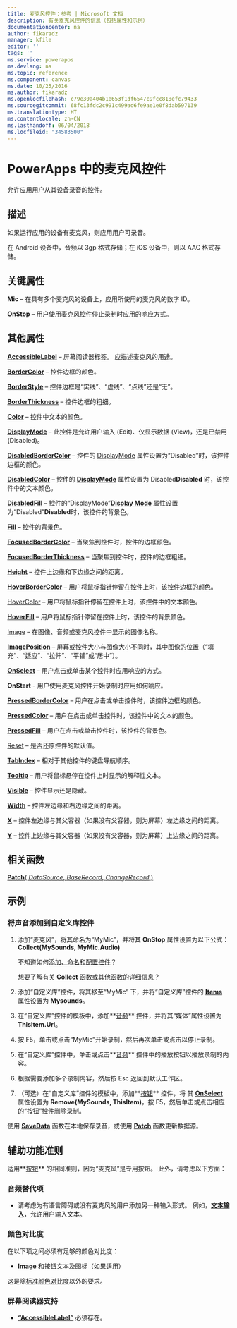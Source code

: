 ```yaml
---
title: 麦克风控件：参考 | Microsoft 文档
description: 有关麦克风控件的信息（包括属性和示例）
documentationcenter: na
author: fikaradz
manager: kfile
editor: ''
tags: ''
ms.service: powerapps
ms.devlang: na
ms.topic: reference
ms.component: canvas
ms.date: 10/25/2016
ms.author: fikaradz
ms.openlocfilehash: c79e30a404b1e653f1df6547c9fcc818efc79433
ms.sourcegitcommit: 68fc13fdc2c991c499ad6fe9ae1e0f8dab597139
ms.translationtype: HT
ms.contentlocale: zh-CN
ms.lasthandoff: 06/04/2018
ms.locfileid: "34583500"
---
```

# <a name="microphone-control-in-powerapps"></a>PowerApps 中的麦克风控件
允许应用用户从其设备录音的控件。

## <a name="description"></a>描述
如果运行应用的设备有麦克风，则应用用户可录音。

在 Android 设备中，音频以 3gp 格式存储；在 iOS 设备中，则以 AAC 格式存储。

## <a name="key-properties"></a>关键属性
**Mic** – 在具有多个麦克风的设备上，应用所使用的麦克风的数字 ID。

**OnStop** – 用户使用麦克风控件停止录制时应用的响应方式。

## <a name="additional-properties"></a>其他属性
**[AccessibleLabel](properties-accessibility.md)** – 屏幕阅读器标签。 应描述麦克风的用途。

**[BorderColor](properties-color-border.md)** – 控件边框的颜色。

**[BorderStyle](properties-color-border.md)** – 控件边框是“实线”、“虚线”、“点线”还是“无”。

**[BorderThickness](properties-color-border.md)** – 控件边框的粗细。

**[Color](properties-color-border.md)** – 控件中文本的颜色。

**[DisplayMode](properties-core.md)** – 此控件是允许用户输入 (Edit)、仅显示数据 (View)，还是已禁用 (Disabled)。

**[DisabledBorderColor](properties-color-border.md)** – 控件的 [DisplayMode](properties-core.md) 属性设置为“Disabled”时，该控件边框的颜色。

**[DisabledColor](properties-color-border.md)** – 控件的 **[DisplayMode](properties-core.md)** 属性设置为 Disabled**Disabled** 时，该控件中的文本颜色。

**[DisabledFill](properties-color-border.md)** – 控件的“DisplayMode”**[Display Mode](properties-core.md)** 属性设置为“Disabled”**Disabled**时，该控件的背景色。

**[Fill](properties-color-border.md)** – 控件的背景色。

**[FocusedBorderColor](properties-color-border.md)** – 当聚焦到控件时，控件的边框颜色。

**[FocusedBorderThickness](properties-color-border.md)** – 当聚焦到控件时，控件的边框粗细。

**[Height](properties-size-location.md)** – 控件上边缘和下边缘之间的距离。

**[HoverBorderColor](properties-color-border.md)** – 用户将鼠标指针停留在控件上时，该控件边框的颜色。

[HoverColor](properties-color-border.md) – 用户将鼠标指针停留在控件上时，该控件中的文本颜色。

**[HoverFill](properties-color-border.md)** – 用户将鼠标指针停留在控件上时，该控件的背景颜色。

[Image](properties-visual.md) – 在图像、音频或麦克风控件中显示的图像名称。

**[ImagePosition](properties-visual.md)** – 屏幕或控件大小与图像大小不同时，其中图像的位置（“填充”、“适应”、“拉伸”、“平铺”或“居中”）。

**[OnSelect](properties-core.md)** – 用户点击或单击某个控件时应用响应的方式。

**OnStart** - 用户使用麦克风控件开始录制时应用如何响应。

**[PressedBorderColor](properties-color-border.md)** – 用户在点击或单击控件时，该控件边框的颜色。

**[PressedColor](properties-color-border.md)** – 用户在点击或单击控件时，该控件中的文本的颜色。

**[PressedFill](properties-color-border.md)** – 用户在点击或单击控件时，该控件的背景色。

[Reset](properties-core.md) – 是否还原控件的默认值。

**[TabIndex](properties-accessibility.md)** – 相对于其他控件的键盘导航顺序。

**[Tooltip](properties-core.md)** – 用户将鼠标悬停在控件上时显示的解释性文本。

**[Visible](properties-core.md)** – 控件显示还是隐藏。

**[Width](properties-size-location.md)** – 控件左边缘和右边缘之间的距离。

**[X](properties-size-location.md)** – 控件左边缘与其父容器（如果没有父容器，则为屏幕）左边缘之间的距离。

**[Y](properties-size-location.md)** – 控件上边缘与其父容器（如果没有父容器，则为屏幕）上边缘之间的距离。

## <a name="related-functions"></a>相关函数
[**Patch**( *DataSource*, *BaseRecord*, *ChangeRecord* )](../functions/function-patch.md)

## <a name="example"></a>示例
### <a name="add-sounds-to-a-custom-gallery-control"></a>将声音添加到自定义库控件
1. 添加“麦克风”，将其命名为“MyMic”，并将其 **OnStop** 属性设置为以下公式：<br>
   **Collect(MySounds, MyMic.Audio)**

    不知道如何[添加、命名和配置控件](../add-configure-controls.md)？

    想要了解有关 **[Collect](../functions/function-clear-collect-clearcollect.md)** 函数或[其他函数](../formula-reference.md)的详细信息？
2. 添加“自定义库”控件，将其移至“MyMic” 下，并将“自定义库”控件的 **[Items](properties-core.md)** 属性设置为 **Mysounds**。
3. 在“自定义库”控件的模板中，添加**[音频](control-audio-video.md)** 控件，并将其“媒体”属性设置为 **ThisItem.Url**。
4. 按 F5，单击或点击“MyMic”开始录制，然后再次单击或点击以停止录制。
5. 在“自定义库”控件中，单击或点击**[音频](control-audio-video.md)** 控件中的播放按钮以播放录制的内容。
6. 根据需要添加多个录制内容，然后按 Esc 返回到默认工作区。
7. （可选）在“自定义库”控件的模板中，添加**[按钮](control-button.md)** 控件，将 其 **[OnSelect](properties-core.md)** 属性设置为 **Remove(MySounds, ThisItem)**，按 F5，然后单击或点击相应的“按钮”控件删除录制。

使用 **[SaveData](../functions/function-savedata-loaddata.md)** 函数在本地保存录音，或使用 **[Patch](../functions/function-patch.md)** 函数更新数据源。


## <a name="accessibility-guidelines"></a>辅助功能准则
适用**[按钮](control-button.md)** 的相同准则，因为“麦克风”是专用按钮。 此外，请考虑以下方面：

### <a name="audio-alternatives"></a>音频替代项
* 请考虑为有语言障碍或没有麦克风的用户添加另一种输入形式。 例如，**[文本输入](control-text-input.md)**，允许用户输入文本。

### <a name="color-contrast"></a>颜色对比度
在以下项之间必须有足够的颜色对比度：
* **[Image](properties-visual.md)** 和按钮文本及图标（如果适用）

这是除[标准颜色对比度](../accessible-apps-color.md)以外的要求。

### <a name="screen-reader-support"></a>屏幕阅读器支持
* **[“AccessibleLabel”](properties-accessibility.md)** 必须存在。
